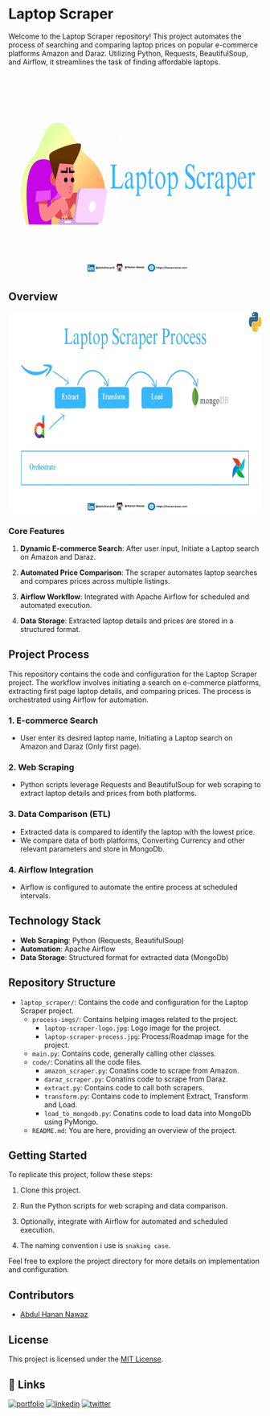 # Laptop Scraper

Welcome to the Laptop Scraper repository! This project automates the process of searching and comparing laptop prices on popular e-commerce platforms Amazon and Daraz. Utilizing Python, Requests, BeautifulSoup, and Airflow, it streamlines the task of finding affordable laptops.

<img src="/process-imgs/laptop-scraper-logo.gif" width="100%" height="400px" />

## Overview

<img src="/process-imgs/laptop-scraper-process.jpg" width="100%" height="400px" />

### Core Features

1. **Dynamic E-commerce Search**: After user input, Initiate a Laptop search on Amazon and Daraz.

2. **Automated Price Comparison**: The scraper automates laptop searches and compares prices across multiple listings.

3. **Airflow Workflow**: Integrated with Apache Airflow for scheduled and automated execution.

4. **Data Storage**: Extracted laptop details and prices are stored in a structured format.

## Project Process

This repository contains the code and configuration for the Laptop Scraper project. The workflow involves initiating a search on e-commerce platforms, extracting first page laptop details, and comparing prices. The process is orchestrated using Airflow for automation.

### 1. E-commerce Search

- User enter its desired laptop name, Initiating a Laptop search on Amazon and Daraz (Only first page).

### 2. Web Scraping

- Python scripts leverage Requests and BeautifulSoup for web scraping to extract laptop details and prices from both platforms.

### 3. Data Comparison (ETL)

- Extracted data is compared to identify the laptop with the lowest price.
- We compare data of both platforms, Converting Currency and other relevant parameters and store in MongoDb.

### 4. Airflow Integration

- Airflow is configured to automate the entire process at scheduled intervals.

## Technology Stack

- **Web Scraping**: Python (Requests, BeautifulSoup)
- **Automation**: Apache Airflow
- **Data Storage**: Structured format for extracted data (MongoDb)

## Repository Structure

- `laptop_scraper/`: Contains the code and configuration for the Laptop Scraper project.
  - `process-imgs/`: Contains helping images related to the project.
    - `laptop-scraper-logo.jpg`: Logo image for the project.
    - `laptop-scraper-process.jpg`: Process/Roadmap image for the project.
  - `main.py`: Contains code, generally calling other classes.
  - `code/`: Conatins all the code files.
    - `amazon_scraper.py`: Conatins code to scrape from Amazon.
    - `daraz_scraper.py`: Conatins code to scrape from Daraz.
    - `extract.py`: Contains code to call both scrapers.
    - `transform.py`: Contains code to implement Extract, Transform and Load.
    - `load_to_mongodb.py`: Conatins code to load data into MongoDb using PyMongo.
  - `README.md`: You are here, providing an overview of the project.

## Getting Started

To replicate this project, follow these steps:

1. Clone this project.

2. Run the Python scripts for web scraping and data comparison.

3. Optionally, integrate with Airflow for automated and scheduled execution.

4. The naming convention i use is `snaking case`.

Feel free to explore the project directory for more details on implementation and configuration.

## Contributors

- [Abdul Hanan Nawaz](https://www.github.com/Hanan-Nawaz) 

## License

This project is licensed under the [MIT License](LICENSE).

## 🔗 Links
[![portfolio](https://img.shields.io/badge/my_portfolio-000?style=for-the-badge&logo=ko-fi&logoColor=white)](https://hanannawaz.com/)
[![linkedin](https://img.shields.io/badge/linkedin-0A66C2?style=for-the-badge&logo=linkedin&logoColor=white)](https://www.linkedin.com/in/abdulhanan0/)
[![twitter](https://img.shields.io/badge/twitter-1DA1F2?style=for-the-badge&logo=twitter&logoColor=white)](https://twitter.com/HananNawaz0/)
